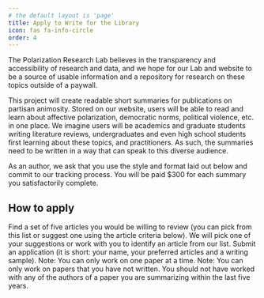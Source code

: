 ```yaml
---
# the default layout is 'page'
title: Apply to Write for the Library
icon: fas fa-info-circle
order: 4
---
```


The Polarization Research Lab believes in the transparency and accessibility of research and data, and we hope for our Lab and website to be a source of usable information and a repository for research on these topics outside of a paywall. 

This project will create readable short summaries for publications on partisan animosity. Stored on our website, users will be able to read and learn about affective polarization, democratic norms, political violence, etc. in one place. We imagine users will be academics and graduate students writing literature reviews, undergraduates and even high school students first learning about these topics, and practitioners. As such, the summaries need to be written in a way that can speak to this diverse audience. 

As an author, we ask that you use the style and format laid out below and commit to our tracking process. You will be paid $300 for each summary you satisfactorily complete. 

## How to apply

Find a set of five articles you would be willing to review (you can pick from this list or suggest one using the article criteria below).  We will pick one of your suggestions or work with you to identify an article from our list.
Submit an application (it is short: your name, your preferred articles and a writing sample).
Note: You can only work on one paper at a time.
Note: You can only work on papers that you have not written.  You should not have worked with any of the authors of a paper you are summarizing within the last five years.